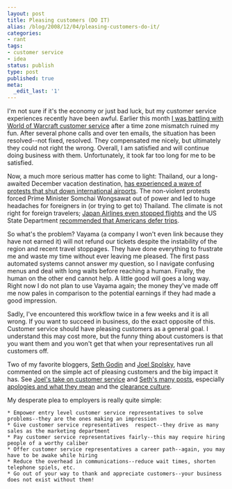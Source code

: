 ```yaml
---
layout: post
title: Pleasing customers (DO IT)
alias: /blog/2008/12/04/pleasing-customers-do-it/
categories:
- rant
tags:
- customer service
- idea
status: publish
type: post
published: true
meta:
  _edit_last: '1'
---
```

I'm not sure if it's the economy or just bad luck, but my customer service experiences recently have been awful. Earlier this month <a title="Seth Holloway Dot Com" href="http://sethholloway.com/blog/?p=345" target="_blank">I was battling with World of Warcraft customer service</a> after a time zone mismatch ruined my fun. After several phone calls and over ten emails, the situation has been resolved--not fixed, resolved. They compensated me nicely, but ultimately they could not right the wrong. Overall, I am satisfied and will continue doing business with them. Unfortunately, it took far too long for me to be satisfied.

Now, a much more serious matter has come to light: Thailand, our a long-awaited December vacation destination, <a title="Google News" href="http://www.google.com/hostednews/ap/article/ALeqM5gXtkIJGFlHXR5qT3LIG2olEVZyFQD94MV9780" target="_blank">has experienced a wave of protests that shut down international airports</a>. The non-violent protests forced Prime Minister Somchai Wongsawat out of power and led to huge headaches for foreigners in (or trying to get to) Thailand. The climate is not right for foreign travelers; <a title="JAL press release" href="http://www.ar.jal.com/cms/contents/en/special_news_107.html" target="_blank">Japan Airlines even stopped flights</a> and the US State Department <a title="official site" href="http://travel.state.gov/travel/cis_pa_tw/pa/pa_1998.html" target="_blank">recommended that Americans defer trips</a>.

So what's the problem? Vayama (a company I won't even link because they have not earned it) will not refund our tickets despite the instability of the region and recent travel stoppages. They have done everything to frustrate me and waste my time without ever leaving me pleased. The first pass automated systems cannot answer my question, so I navigate confusing menus and deal with long waits before reaching a human. Finally, the human on the other end cannot help. A little good will goes a long way. Right now I do not plan to use Vayama again; the money they've made off me now pales in comparison to the potential earnings if they had made a good impression.

Sadly, I've encountered this workflow twice in a few weeks and it is all wrong. If you want to succeed in business, do the exact opposite of this. Customer service should have pleasing customers as a general goal. I understand this may cost more, but the funny thing about customers is that you want them and you won't get that when your representatives run all customers off.

Two of my favorite bloggers, <a title="Seth Godin" href="http://sethgodin.typepad.com/" target="_blank">Seth Godin</a> and <a title="Joel On Software" href="http://www.joelonsoftware.com/" target="_blank">Joel Spolsky</a>, have commented on the simple act of pleasing customers and the big impact it has. See <a title="Joel on Software: Excellent Customer Service" href="http://www.joelonsoftware.com/articles/customerservice.html" target="_blank">Joel's take on customer service</a> and <a title="Google search of Seth Godin's site" href="http://www.google.com/search?hl=en&amp;safe=off&amp;domains=http%3A%2F%2Fsethgodin.typepad.com%2F&amp;sitesearch=http%3A%2F%2Fsethgodin.typepad.com%2F&amp;q=customer+service+site%3Ahttp%3A%2F%2Fsethgodin.typepad.com%2F&amp;btnG=Search&amp;sitesearch=http%3A%2F%2Fsethgodin.typepad.com%2F" target="_blank">Seth's many posts</a>, especially <a title="Seth Godin Apologies Ranked" href="http://sethgodin.typepad.com/seths_blog/2007/02/apologies_ranke.html" target="_blank">apologies and what they mean</a> and the <a title="Seth Godin Creating a Clearance Culture" href="http://sethgodin.typepad.com/seths_blog/2008/11/creating-a-clea.html" target="_blank">clearance culture</a>.

My desperate plea to employers is really quite simple:

	* Empower entry level customer service representatives to solve problems--they are the ones making an impression
	* Give customer service representatives  respect--they drive as many sales as the marketing department
	* Pay customer service representatives fairly--this may require hiring people of a worthy caliber
	* Offer customer service representatives a career path--again, you may have to be awake while hiring
	* Reduce the overhead in communications--reduce wait times, shorten telephone spiels, etc.
	* Go out of your way to thank and appreciate customers--your business does not exist without them!
